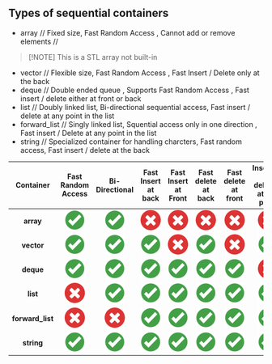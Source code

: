 ## Types of sequential containers

* array  // Fixed size, Fast Random Access , Cannot add or remove elements //  
>  [!NOTE] 
>  This is a STL array not built-in 
* vector // Flexible size, Fast Random Access , Fast Insert / Delete only at the back
* deque // Double ended queue , Supports Fast Random Access , Fast insert / delete either at front or back
* list // Doubly linked list, Bi-directional sequential access, Fast insert / delete at any point in the list
* forward_list // Singly linked list, Squential access only in one direction , Fast insert / Delete at any point in the list
* string // Specialized container for handling charcters, Fast random access, Fast insert / delete at the back


| Container    |Fast Random Access | Bi-Directional | Fast Insert at back | Fast Insert at Front | Fast delete at back | Fast delete at front | Insertion / deletion at any point  |
|:------------:|:------------------:|:--------------:|:-------------------:|:--------------------:|:-------------------:|:--------------------:| :------------------------------:|
|  **array**       |![](./images/check.png)|![](./images/check.png)|![](./images/cross.png)|![](./images/cross.png)|![](./images/cross.png)|![](./images/cross.png)|![](./images/cross.png)|
|  **vector**      |![](./images/check.png)|![](./images/check.png)|![](./images/check.png)|![](./images/cross.png)|![](./images/check.png)|![](./images/cross.png)|![](./images/check.png)|
| **deque**        |![](./images/check.png)|![](./images/check.png)|![](./images/check.png)|![](./images/check.png)|![](./images/check.png)|![](./images/check.png)|![](./images/cross.png)|
| **list**         |![](./images/cross.png)|![](./images/check.png)|![](./images/check.png)|![](./images/check.png)|![](./images/check.png)|![](./images/check.png)|![](./images/check.png)|
| **forward_list** |![](./images/cross.png)|![](./images/cross.png)|![](./images/check.png)|![](./images/check.png)|![](./images/check.png)|![](./images/check.png)|![](./images/check.png)|
| **string**       |![](./images/check.png)|![](./images/check.png)|![](./images/check.png)|![](./images/check.png)|![](./images/check.png)|![](./images/check.png)|![](./images/check.png)|
